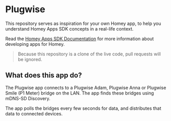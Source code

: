 # Plugwise

This repository serves as inspiration for your own Homey app, to help you understand Homey Apps SDK concepts in a real-life context.

Read the [Homey Apps SDK Documentation](https://apps.developer.homey.app) for more information about developing apps for Homey.

> Because this repository is a clone of the live code, pull requests will be ignored.

## What does this app do?

The Plugwise app connects to a Plugwise Adam, Plugwise Anna or Plugwise Smile (P1 Meter) bridge on the LAN. The app finds these bridges using mDNS-SD Discovery.

The app polls the bridges every few seconds for data, and distributes that data to connected devices.